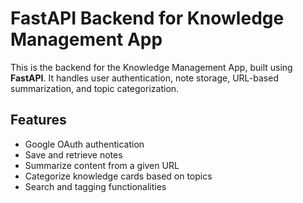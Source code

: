 # FastAPI Backend for Knowledge Management App  

This is the backend for the Knowledge Management App, built using **FastAPI**. It handles user authentication, note storage, URL-based summarization, and topic categorization.  

## Features  
- Google OAuth authentication  
- Save and retrieve notes  
- Summarize content from a given URL  
- Categorize knowledge cards based on topics  
- Search and tagging functionalities  
